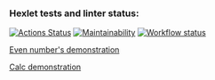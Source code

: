 ### Hexlet tests and linter status:
[![Actions Status](https://github.com/pozys/php-project-lvl1/workflows/hexlet-check/badge.svg)](https://github.com/pozys/php-project-lvl1/actions)
[![Maintainability](https://api.codeclimate.com/v1/badges/a99a88d28ad37a79dbf6/maintainability)](https://codeclimate.com/github/codeclimate/codeclimate/maintainability)
[![Workflow status](https://github.com/pozys/php-project-lvl1/actions/workflows/lint.yml/badge.svg)](https://github.com/pozys/php-project-lvl1/actions)

[Even number's demonstration](https://asciinema.org/a/9NKY0GKzu4Wwxova9XKDsfMRf)

[Calc demonstration](https://asciinema.org/a/H4OQaowYH6SOmfbiTiAkZ1rnt)
